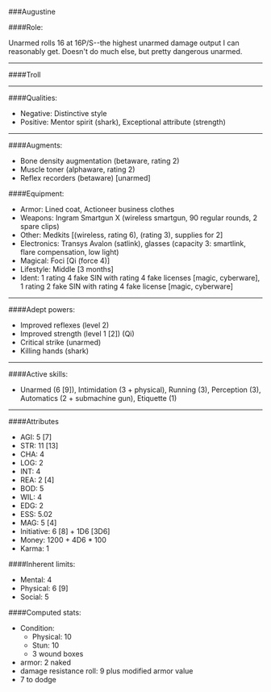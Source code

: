 ###Augustine

####Role:

Unarmed rolls 16 at 16P/S--the highest unarmed damage output I can reasonably get. Doesn't do much else, but pretty dangerous unarmed. 

____
####Troll
____
####Qualities:

- Negative: Distinctive style 
- Positive: Mentor spirit (shark), Exceptional attribute (strength)

____
####Augments:

- Bone density augmentation (betaware, rating 2)
- Muscle toner (alphaware, rating 2)
- Reflex recorders (betaware) [unarmed]

####Equipment:

- Armor: Lined coat, Actioneer business clothes
- Weapons: Ingram Smartgun X (wireless smartgun, 90 regular rounds, 2 spare clips)
- Other: Medkits [(wireless, rating 6), (rating 3), supplies for 2]
- Electronics: Transys Avalon (satlink), glasses (capacity 3: smartlink, flare compensation, low light)
- Magical: Foci [Qi (force 4)]
- Lifestyle: Middle [3 months]
- Ident: 1 rating 4 fake SIN with rating 4 fake licenses [magic, cyberware], 1 rating 2 fake SIN with rating 4 fake license [magic, cyberware]

____
####Adept powers:

- Improved reflexes (level 2)
- Improved strength (level 1 [2]) (Qi)
- Critical strike (unarmed)
- Killing hands (shark)

____
####Active skills:

- Unarmed (6 [9]), Intimidation (3 + physical), Running (3), Perception (3), Automatics (2 + submachine gun), Etiquette (1)

____
####Attributes

- AGI: 5 [7]
- STR: 11 [13]
- CHA: 4
- LOG: 2
- INT: 4
- REA: 2 [4]
- BOD: 5
- WIL: 4
- EDG: 2
- ESS: 5.02
- MAG: 5 [4]
- Initiative: 6 [8] + 1D6 [3D6]
- Money: 1200 + 4D6 * 100
- Karma: 1

####Inherent limits:

- Mental: 4
- Physical: 6 [9]
- Social: 5

####Computed stats:

- Condition:
	- Physical: 10
	- Stun: 10
	- 3 wound boxes
- armor: 2 naked
- damage resistance roll: 9 plus modified armor value
- 7 to dodge
